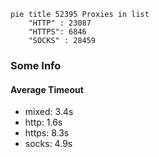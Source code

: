 
```mermaid
pie title 52395 Proxies in list
    "HTTP" : 23087
    "HTTPS": 6846
    "SOCKS" : 28459
```

### Some Info
#### Average Timeout

- mixed: 3.4s
- http: 1.6s
- https: 8.3s
- socks: 4.9s